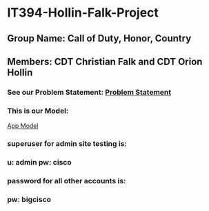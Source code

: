 # IT394-Hollin-Falk-Project

## Group Name: Call of Duty, Honor, Country

## Members: CDT Christian Falk and CDT Orion Hollin

### See our Problem Statement: [Problem Statement](PROBLEM.md)

### This is our Model:
[App Model](appmodel.png)

### superuser for admin site testing is:
### u: admin pw: cisco
### password for all other accounts is:
### pw: bigcisco
